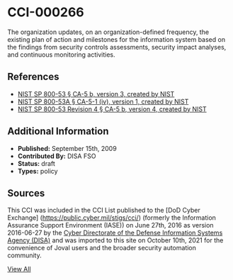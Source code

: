 # CCI-000266

The organization updates, on an organization-defined frequency, the existing plan of action and milestones for the information system based on the findings from security controls assessments, security impact analyses, and continuous monitoring activities.

## References ##

* [NIST SP 800-53 § CA-5 b, version 3, created by NIST](http://csrc.nist.gov/publications/PubsSPs.html)
* [NIST SP 800-53A § CA-5-1 (iv), version 1, created by NIST](http://csrc.nist.gov/publications/PubsSPs.html)
* [NIST SP 800-53 Revision 4 § CA-5 b, version 4, created by NIST](http://csrc.nist.gov/publications/PubsSPs.html)


## Additional Information ##

* **Published:** September 15th, 2009
* **Contributed By:** DISA FSO
* **Status:** draft
* **Types:** policy

## Sources ##

This CCI was included in the CCI List published to the [DoD Cyber Exchange]
(https://public.cyber.mil/stigs/cci/) (formerly the Information Assurance Support Environment
(IASE)) on June 27th, 2016 as version 2016-06-27 by the [Cyber Directorate of the Defense 
Information Systems Agency (DISA)](https://public.cyber.mil/about-cyber/) and was imported to 
this site on October 10th, 2021 for the convenience of Joval users and the broader security automation community.

[View All](../README.md)
